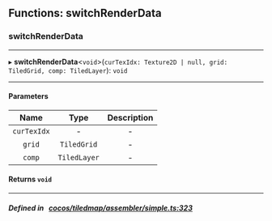 ## Functions: switchRenderData

### switchRenderData


___
▸ **switchRenderData**<`void`\>(`curTexIdx: Texture2D | null, grid: TiledGrid, comp: TiledLayer`): `void`
___


#### Parameters

| Name | Type | Description |
| :------: | :------: | :------: |
| `curTexIdx` | - | - |
| `grid` | `TiledGrid` | - |
| `comp` | `TiledLayer` | - |

#### Returns `void` 
___


##### Defined in &nbsp;   [cocos/tiledmap/assembler/simple.ts:323](https://github.com/cocos-creator/engine/blob/c7bf6b8a9/cocos/tiledmap/assembler/simple.ts#L323)&nbsp;
